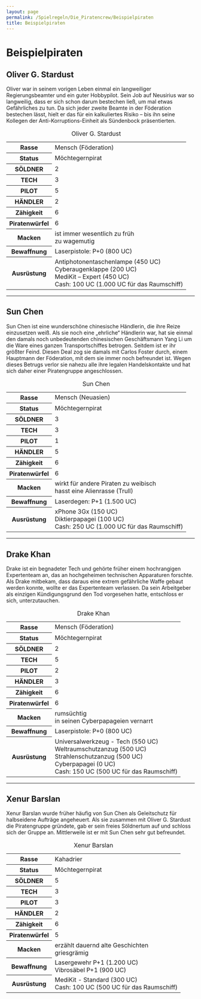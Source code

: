 ```yaml
---
layout: page
permalink: /Spielregeln/Die_Piratencrew/Beispielpiraten
title: Beispielpiraten
---
```


# Beispielpiraten

## Oliver G. Stardust

Oliver war in seinem vorigen Leben einmal ein langweiliger Regierungsbeamter und ein guter Hobbypilot. Sein Job auf Neusirius war so langweilig, dass er sich schon darum bestechen ließ, um mal etwas Gefährliches zu tun. Da sich jeder zweite Beamte in der Föderation bestechen lässt, hielt er das für ein kalkuliertes Risiko – bis ihn seine Kollegen der Anti-Korruptions-Einheit als Sündenbock präsentierten.

<table>
<caption>Oliver G. Stardust</caption>
<tbody>
<tr><th>Rasse</th><td>Mensch (Föderation)</td></tr>
<tr><th>Status</th><td>Möchtegernpirat</td></tr>
<tr><th>SÖLDNER</th><td>2</td></tr>
<tr><th>TECH</th><td>3</td></tr>
<tr><th>PILOT</th><td>5</td></tr>
<tr><th>HÄNDLER</th><td>2</td></tr>
<tr><th>Zähigkeit</th><td>6</td></tr>
<tr><th>Piratenwürfel</th><td>6</td></tr>
<tr><th>Macken</th><td>ist immer wesentlich zu früh<br/>
zu wagemutig</td></tr>
<tr><th>Bewaffnung</th><td>Laserpistole: P+0 (800 UC)</td></tr>
<tr><th>Ausrüstung</th><td>Antiphotonentaschenlampe (450 UC)<br/>
Cyberaugenklappe (200 UC)<br/>
MediKit – Expert (450 UC)<br/>
Cash: 100 UC (1.000 UC für das Raumschiff)</td></tr>
</tbody>
</table>

***

## Sun Chen

Sun Chen ist eine wunderschöne chinesische Händlerin, die ihre Reize einzusetzen weiß. Als sie noch eine „ehrliche“ Händlerin war, hat sie einmal den damals noch unbedeutenden chinesischen Geschäftsmann Yang Li um die Ware eines ganzen Transportschiffes betrogen. Seitdem ist er ihr größter Feind. Diesen Deal zog sie damals mit Carlos Foster durch, einem Hauptmann der Föderation, mit dem sie immer noch befreundet ist. Wegen dieses Betrugs verlor sie nahezu alle ihre legalen Handelskontakte und hat sich daher einer Piratengruppe angeschlossen.

<table>
<caption>Sun Chen</caption>
<tbody>
<tr><th>Rasse</th><td>Mensch (Neuasien)</td></tr>
<tr><th>Status</th><td>Möchtegernpirat</td></tr>
<tr><th>SÖLDNER</th><td>3</td></tr>
<tr><th>TECH</th><td>3</td></tr>
<tr><th>PILOT</th><td>1</td></tr>
<tr><th>HÄNDLER</th><td>5</td></tr>
<tr><th>Zähigkeit</th><td>6</td></tr>
<tr><th>Piratenwürfel</th><td>6</td></tr>
<tr><th>Macken</th><td>wirkt für andere Piraten zu weibisch<br/>
hasst eine Alienrasse (Trull)</td></tr>
<tr><th>Bewaffnung</th><td>Laserdegen: P+1 (1.500 UC)</td></tr>
<tr><th>Ausrüstung</th><td>xPhone 3Gx (150 UC)<br/>
Diktierpapagei (100 UC)<br/>
Cash: 250 UC (1.000 UC für das Raumschiff)</td></tr>
</tbody>
</table>

***

## Drake Khan

Drake ist ein begnadeter Tech und gehörte früher einem hochrangigen Expertenteam an, das an hochgeheimen technischen Apparaturen forschte. Als Drake mitbekam, dass daraus eine extrem gefährliche Waffe gebaut werden konnte, wollte er das Expertenteam verlassen. Da sein Arbeitgeber als einzigen Kündigungsgrund den Tod vorgesehen hatte, entschloss er sich, unterzutauchen.

<table>
<caption>Drake Khan</caption>
<tbody>
<tr><th>Rasse</th><td>Mensch (Föderation)</td></tr>
<tr><th>Status</th><td>Möchtegernpirat</td></tr>
<tr><th>SÖLDNER</th><td>2</td></tr>
<tr><th>TECH</th><td>5</td></tr>
<tr><th>PILOT</th><td>2</td></tr>
<tr><th>HÄNDLER</th><td>3</td></tr>
<tr><th>Zähigkeit</th><td>6</td></tr>
<tr><th>Piratenwürfel</th><td>6</td></tr>
<tr><th>Macken</th><td>rumsüchtig<br/>
in seinen Cyberpapageien vernarrt</td></tr>
<tr><th>Bewaffnung</th><td>Laserpistole: P+0 (800 UC)</td></tr>
<tr><th>Ausrüstung</th><td>Universalwerkzeug - Tech (550 UC)<br/>
Weltraumschutzanzug (500 UC)<br/>
Strahlenschutzanzug (500 UC)<br/>
Cyberpapagei (0 UC)<br/>
Cash: 150 UC (500 UC für das Raumschiff)</td></tr>
</tbody>
</table>

***

## Xenur Barslan

Xenur Barslan wurde früher häufig von Sun Chen als Geleitschutz für halbseidene Aufträge angeheuert. Als sie zusammen mit Oliver G. Stardust die Piratengruppe gründete, gab er sein freies Söldnertum auf und schloss sich der Gruppe an. Mittlerweile ist er mit Sun Chen sehr gut befreundet.

<table>
<caption>Xenur Barslan</caption>
<tbody>
<tr><th>Rasse</th><td>Kahadrier</td></tr>
<tr><th>Status</th><td>Möchtegernpirat</td></tr>
<tr><th>SÖLDNER</th><td>5</td></tr>
<tr><th>TECH</th><td>3</td></tr>
<tr><th>PILOT</th><td>3</td></tr>
<tr><th>HÄNDLER</th><td>2</td></tr>
<tr><th>Zähigkeit</th><td>6</td></tr>
<tr><th>Piratenwürfel</th><td>5</td></tr>
<tr><th>Macken</th><td>erzählt dauernd alte Geschichten<br/>
griesgrämig</td></tr>
<tr><th>Bewaffnung</th><td>Lasergewehr P+1 (1.200 UC)<br/>
Vibrosäbel P+1 (900 UC)</td></tr>
<tr><th>Ausrüstung</th><td>MediKit - Standard (300 UC)<br/>
Cash: 100 UC (500 UC für das Raumschiff)</td></tr>
</tbody>
</table>
